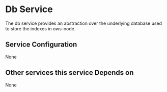 # Db Service

The db service provides an abstraction over the underlying database used to store the indexes in ows-node.

## Service Configuration

None

## Other services this service Depends on

None
